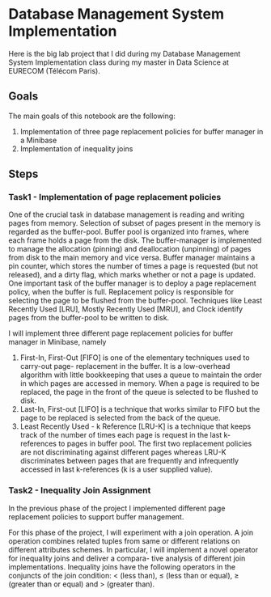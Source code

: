 # Database Management System Implementation

Here is the big lab project that I did during my Database Management System Implementation class during my master in Data Science at EURECOM (Télécom Paris).

## Goals
The main goals of this notebook are the following:
1. Implementation of three page replacement policies for buffer manager in a Minibase
2. Implementation of inequality joins

## Steps

### Task1 - Implementation of page replacement policies

One of the crucial task in database management is reading and writing pages from memory. Selection of subset of pages present in the memory is regarded as the buffer-pool. Buffer pool is organized into frames, where each frame holds a page from the disk. The buffer-manager is implemented to manage the allocation (pinning) and deallocation (unpinning) of pages from disk to the main memory and vice versa. Buffer manager maintains a pin counter, which stores the number of times a page is requested (but not released), and a dirty flag, which marks whether or not a page is updated. One important task of the buffer manager is to deploy a page replacement policy, when the buffer is full. Replacement policy is responsible for selecting the page to be flushed from the buffer-pool. Techniques like Least Recently Used [LRU], Mostly Recently Used [MRU], and Clock identify pages from the buffer-pool to be written to disk.

I will implement three different page replacement policies for buffer manager in Minibase, namely
1. First-In, First-Out [FIFO] is one of the elementary techniques used to carry-out page- replacement in the buffer. It is a low-overhead algorithm with little bookkeeping that uses a queue to maintain the order in which pages are accessed in memory. When a page is required to be replaced, the page in the front of the queue is selected to be flushed to disk.
2. Last-In, First-out [LIFO] is a technique that works similar to FIFO but the page to be replaced is selected from the back of the queue.
3. Least Recently Used - k Reference [LRU-K] is a technique that keeps track of the number of times each page is request in the last k-references to pages in buffer pool. The first two replacement policies are not discriminating against different pages whereas LRU-K discriminates between pages that are frequently and infrequently accessed in last k-references (k is a user supplied value). 

### Task2 - Inequality Join Assignment

In the previous phase of the project I implemented different page replacement policies to support buffer management.

For this phase of the project, I will experiment with a join operation. A join operation combines related tuples from same or different relations on different attributes schemes.
In particular, I will implement a novel operator for inequality joins and deliver a compara- tive analysis of different join implementations. Inequality joins have the following operators in the conjuncts of the join condition: < (less than), ≤ (less than or equal), ≥ (greater than or equal) and > (greater than).
